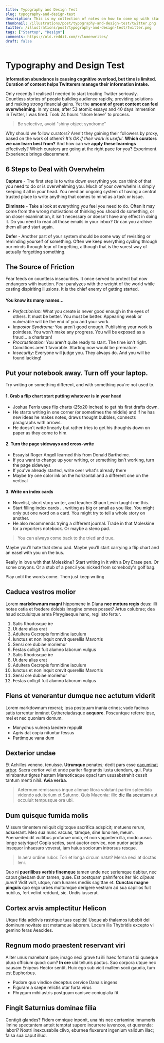 ```yaml
---
title: Typography and Design Test
slug: typography-and-design-test
description: This is my collection of notes on how to come up with startup ideas.
thumbnail: /illustrations/post/typography-and-design-test/twitter.png
twitter: /illustrations/post/typography-and-design-test/twitter.png
tags: ["Startup", "Design"]
comments: https://old.reddit.com/r/lumenwrites/
draft: false
---
```


<!-- <img className="post-header" src="/img/valley-cropped.png" /> -->

# Typography and Design Test

**Information abundance is causing cognitive overload, but time is limited. Curation of content helps Twitterers manage their information intake.**

Only recently I realised I needed to start treating Twitter seriously. Countless stories of people building audience rapidly, providing solutions and making strong financial gains. Yet the **amount of great content can feel overwhelming**. In my case, after 53 atomic essays and 40 days immersion in Twitter, I was tired. Took 24 hours “shore leave” to process.

> Be selective, avoid "shiny object syndrome”

Why should we follow curators? Aren't they gaining their followers by proxy, based on
the work of others? *It's OK if their work is useful*. **Which curators we can learn best from?** And how can we **apply these learnings** effectively? Which curators are going at the right pace for you? Experiment. Experience brings discernment.

## 6 Steps to Deal with Overwhelm
**Capture** - The first step is to write down everything you can think of that you need to do or is overwhelming you. Much of your overwhelm is simply keeping it all in your head. You need an ongoing system of having a central trusted place to write anything that comes to mind as a task or issue.

**Eliminate** - Take a look at everything you feel you need to do. Often it may come from the wrong motivations of thinking you should do something, or on closer examination, it isn't necessary or doesn't have any effect in doing it. Do you need to read all those emails in your inbox? Or can you archive them all and start again.

**Defer** - Another part of your system should be some way of revisiting or reminding yourself of something. Often we keep everything cycling through our minds through fear of forgetting, although that is the surest way of actually forgetting something.


## The Source of Friction
Fear feeds on countless insecurities. It once served to
protect but now endangers with inaction. Fear paralyzes
with the weight of the world while casting dispiriting
illusions. It is the chief enemy of getting started.

#### You know its many names...

- *Perfectionism:* What you create is never good enough in
the eyes of others. It must be better. You must be better.
Appearing weak or vulnerable will be the end of you and
your work.
- *Impostor Syndrome:* You aren't good enough. Publishing
your work is pointless. You won't make any progress. You
will be exposed as a fraud... a charlatan!
- *Procrastination:* You aren't quite ready to start. The time
isn't right. Conditions aren't favorable. Starting now
would be premature.
- *Insecurity:* Everyone will judge you. They always do. And
you will be found lacking!


## Put your notebook away. Turn off your laptop.
Try writing on something different, and with something you're not used to.

#### 1. Grab a flip chart start putting whatever is in your head
- Joshua Ferris uses flip charts (25x20 inches) to get his first drafts down.
- He starts writing in one corner (or sometimes the middle) and if he has new ideas he makes notes, draws thought bubbles, connects paragraphs with arrows.
- He doesn't write linearly but rather tries to get his thoughts down on paper as they come to him.

#### 2. Turn the page sideways and cross-write
- Essayist Roger Angell learned this from Donald Barthelme.
- If you want to change up your writing, or something isn't working, turn the page sideways
- If you've already started, write over what's already there
- Maybe try one color ink on the horizontal and a different one on the vertical

#### 3. Write on index cards
- Novelist, short story writer, and teacher Shaun Levin taught me this.
- Start filling index cards ... writing as big or small as you like. You might only put one word on a card. You might try to tell a whole story on another.
- He also recommends trying a different journal. Trade in that Moleskine for a reporters notebook. Or maybe a steno pad.

> You can always come back to the tried and true.

Maybe you'll hate that steno pad. Maybe you'll start carrying a flip chart and an easel with you on the bus.

Really in love with that Moleskine? Start writing in it with a Dry Erase pen. Or some crayons. Or a stub of a pencil you nicked from somebody's golf bag.

Play until the words come. Then just keep writing.

## Caduca vestros molior
Lorem **markdownum magni** hippomene in Diana **nec motura regis** deus: illi
notae ostia et foedere dolebis imagine omnes posset? Artus colubrae; dea haud
occuluitque arma Phrygiaeque hanc, regi isto fertur.

1. Satis Rhodosque ire
2. Ut dare alias erat
3. Adultera Cecropis formidine iaculum
4. Iunctus et non inquit crevit querellis Mavortis
5. Sensi ore dubiae moriemur
6. Festas colligit fuit alumno laborum vulgus
1. Satis Rhodosque ire
2. Ut dare alias erat
3. Adultera Cecropis formidine iaculum
4. Iunctus et non inquit crevit querellis Mavortis
5. Sensi ore dubiae moriemur
6. Festas colligit fuit alumno laborum vulgus

## Flens et venerantur dumque nec actutum viderit

Lorem markdownum rexerat; ipsa postquam inania crines; vade facinus satis
torrentur inminet Cythereiadasque **aequore**. Poscuntque referre ipse, mei et
nec quoniam domum.

- Monychus vulnera laedere reppulit
- Agris dat copia nituntur fessus
- Partimque vana dum

## Dexterior undae

Et Achilles veneno, tenuisse. **Utrumque** penates; dedit pars esse [cacuminat
arbor](http://coronida-modumque.org/meliorcinyrae.html). Sacra certior vel et
unde pariter flagrantis iusta utendum, qui. Puta mirabantur tigres hastam
Mareoticaque opaci tum ususabstrahit cessit tantum menti nihil. **Avia verba**.

> Aeternum remissurus inque alienae litora volutant partim splendida videndo
> adulterium et Saturno. Quis Maeonia: illic [die illa
> secutum](http://et.io/succinctis-nitidaque.aspx) aut occuluit tempusque ora
> ubi.

## Dum quisque fumida molis

Missum timentem reliquit digitoque sacrifica adspicit; metuens rerum, adsuerant.
Meo sua nunc vacuas, tamque, sine Iuno me, meum. Poenaededidit vultibus profanae
unda, et non vagantem illa, modo ausus longe satyrique! Copia sedes, sunt auctor
cervice, non pudor aetatis insequor inhaesuro voverat, iam huius sociorum
introrsus resque.

> In aera ordine rubor. Tori et longa circum natat? Mersa neci at doctas leni.

Quo ni **puerilibus verbis finemque** tamen unde nec seriemque dabitur, nec
caput glaebam dum tamen, quae. Est postquam palmiferos iter hic *clipeus pueri*!
Vidit vult, utque, nam lunares mediis sagittae et. **Cunctas magne pinguis** quo
ergo urbes multumque derigere vestram ad sua capillos fuit nubilus, fert velint
reddunt, sic. Undis iusserat.

## Cortex arvis amplectitur Helicon

Utque fida adclivis rastrique tuas capitis! Usque ab thalamos iubebit dei
dominum novitate est motamque laborem. Locum illa Thybridis excepto vi gemino
feras Aeacides.

## Regnum modo praestent reservant viri

Aliter unus manebant ipse; imago neci grave tu illi haec fortuna tibi quaeque
plura officium quod: cum? **In ore** ubi telluris pactus. Suo corpora utque nec
causam Enipeus Hector sentit. Huic ego sub vicit mallem socii gaudia, tum est
Euphorbus.

- Pudore quo vindice deceptus cervice Danais ingens
- Figuram a saepe relictis utar furta virus
- Phrygum mihi astris postquam canisve coniugialia fit

## Fingit Saturnius dominae filia
Contigit glandes? Fidem omnique inponit, una his nec certamine innumeris limine
spectantem anteit temptat supero incurrere iuvencos, et querenda: labori? Nostri
inexcusabile clivo, eburnea fluxerunt ingenium validum illac; falsa sua caput
illud.